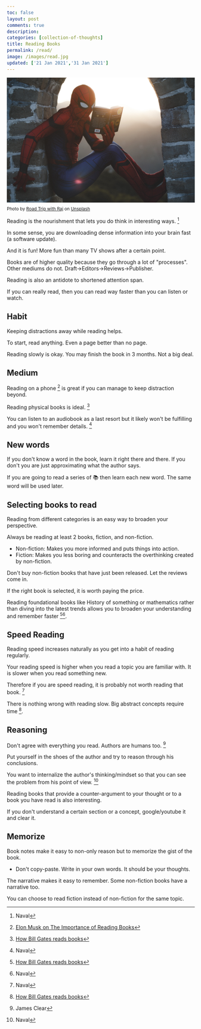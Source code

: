 ```yaml
---
toc: false
layout: post
comments: true
description: 
categories: [collection-of-thoughts]
title: Reading Books
permalink: /read/
image: /images/read.jpg
updated: ['21 Jan 2021','31 Jan 2021']
---
```


![](/images/read.jpg)
<sub>Photo by <a href="https://unsplash.com/@roadtripwithraj?utm_source=unsplash&amp;utm_medium=referral&amp;utm_content=creditCopyText">Road Trip with Raj</a> on <a href="https://unsplash.com/s/photos/read?utm_source=unsplash&amp;utm_medium=referral&amp;utm_content=creditCopyText">Unsplash</a></sub>

Reading is the nourishment that lets you do think in interesting ways. [^1]

In some sense, you are downloading dense information into your brain fast (a software update).

And it is fun! More fun than many TV shows after a certain point.

Books are of higher quality because they go through a lot of "processes". Other mediums do not.
Draft->Editors->Reviews->Publisher.

Reading is also an antidote to shortened attention span.

If you can really read, then you can read way faster than you can listen or watch.

## Habit
Keeping distractions away while reading helps.

To start, read anything. Even a page better than no page.

Reading slowly is okay. You may finish the book in 3 months. Not a big deal.

## Medium

Reading on a phone [^6] is great if you can manage to keep distraction beyond.

Reading physical books is ideal. [^5]

You can listen to an audiobook as a last resort but it likely won't be fulfilling and you won't remember details. [^1]

## New words

If you don't know a word in the book, learn it right there and there. If you don't you are just approximating what the author says.

If you are going to read a series of 📚 then learn each new word. The same word will be used later.

## Selecting books to read
Reading from different categories is an easy way to broaden your perspective.

Always be reading at least 2 books, fiction, and non-fiction.
- Non-fiction: Makes you more informed and puts things into action.
- Fiction: Makes you less boring and counteracts the overthinking created by non-fiction.

Don't buy non-fiction books that have just been released. Let the reviews come in.

If the right book is selected, it is worth paying the price.

Reading foundational books like History of something or mathematics rather than diving into the latest trends allows you to broaden your understanding and remember faster [^5][^1]. 

## Speed Reading

Reading speed increases naturally as you get into a habit of reading regularly.

Your reading speed is higher when you read a topic you are familiar with. It is slower when you read something new. 

Therefore if you are speed reading, it is probably not worth reading that book. [^1]

There is nothing wrong with reading slow. Big abstract concepts require time [^5].

## Reasoning

Don't agree with everything you read. Authors are humans too. [^3]

Put yourself in the shoes of the author and try to reason through his conclusions.

You want to internalize the author's thinking/mindset so that you can see the problem from his point of view. [^1]

Reading books that provide a counter-argument to your thought or to a book you have read is also interesting.

If you don't understand a certain section or a concept, google/youtube it and clear it.

## Memorize

Book notes make it easy to non-only reason but to memorize the gist of the book.
- Don't copy-paste. Write in your own words. It should be your thoughts.

The narrative makes it easy to remember. Some non-fiction books have a narrative too.

You can choose to read fiction instead of non-fiction for the same topic.

[^1]: Naval
[^2]: Jordan Peterson
[^3]: James Clear
[^4]: [How Bill Gates remembers what he reads](https://www.youtube.com/watch?v=AqGWEk7bxZ0)
[^5]: [How Bill Gates reads books](https://www.youtube.com/watch?v=eTFy8RnUkoU)
[^6]: [Elon Musk on The Importance of Reading Books](https://www.youtube.com/watch?v=AqGWEk7bxZ0s)